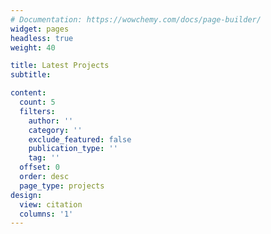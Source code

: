 ```yaml
---
# Documentation: https://wowchemy.com/docs/page-builder/
widget: pages
headless: true
weight: 40

title: Latest Projects
subtitle:

content:
  count: 5
  filters:
    author: ''
    category: ''
    exclude_featured: false
    publication_type: ''
    tag: ''
  offset: 0
  order: desc
  page_type: projects
design:
  view: citation
  columns: '1'
---
```

